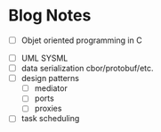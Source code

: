 # Blog Notes

- [ ] Objet oriented programming in C
*[ ] UML SYSML
*[ ] data serialization cbor/protobuf/etc.
*[ ] design patterns
	*[ ] mediator
	*[ ] ports
	*[ ] proxies
*[ ] task scheduling
